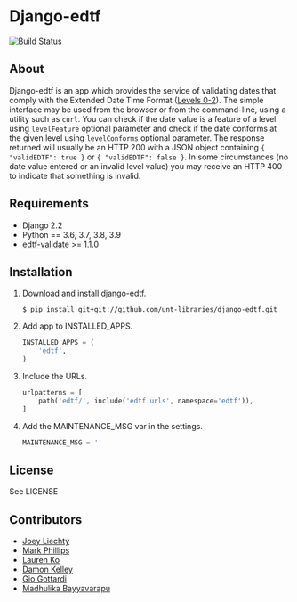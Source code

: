 Django-edtf
===========
[![Build Status](https://github.com/unt-libraries/django-edtf/actions/workflows/test.yml/badge.svg?branch=master)](https://github.com/unt-libraries/django-edtf/actions)


About
-----

Django-edtf is an app which provides the service of validating dates that comply with the
Extended Date Time Format ([Levels 0-2](https://www.loc.gov/standards/datetime/)).
The simple interface may be used from the browser or from the command-line, using a utility
such as `curl`. You can check if the date value is a feature of a level using `levelFeature` optional parameter and
check if the date conforms at the given level using `levelConforms` optional parameter.
The response returned will usually be an HTTP 200 with a JSON object containing `{ "validEDTF": true }`
or `{ "validEDTF": false }`. In some circumstances (no date value
entered or an invalid level value) you may receive an HTTP 400 to indicate that something is invalid.


Requirements
------------

* Django 2.2
* Python == 3.6, 3.7, 3.8, 3.9
* [edtf-validate](https://github.com/unt-libraries/edtf-validate) >= 1.1.0


Installation
------------

1. Download and install django-edtf.

    ```console
    $ pip install git+git://github.com/unt-libraries/django-edtf.git
    ```

2. Add app to INSTALLED_APPS.

    ```python
    INSTALLED_APPS = (
        'edtf',
    )
    ```

3. Include the URLs.

    ```python
    urlpatterns = [
        path('edtf/', include('edtf.urls', namespace='edtf')),
    ]
    ```

4. Add the MAINTENANCE_MSG var in the settings.

    ```python
    MAINTENANCE_MSG = ''
    ```

License
-------

See LICENSE


Contributors
------------

* [Joey Liechty](https://github.com/yeahdef)
* [Mark Phillips](https://github.com/vphill)
* [Lauren Ko](https://github.com/ldko)
* [Damon Kelley](https://github.com/damonkelley)
* [Gio Gottardi](https://github.com/somexpert)
* [Madhulika Bayyavarapu](https://github.com/madhulika95b)
